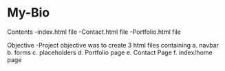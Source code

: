 # My-Bio
Contents
  -index.html file
  -Contact.html file
  -Portfolio.html file

Objective
  -Project objective was to create 3 html files containing
    a. navbar
    b. forms
    c. placeholders
    d. Portfolio page
    e. Contact Page
    f. index/home page
   

  
  
